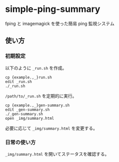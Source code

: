 # simple-ping-summary

fping と imagemagick を使った簡易 ping 監視システム

## 使い方

### 初期設定

以下のように `_run.sh` を作成。
```
cp {example.,_}run.sh
edit _run.sh
./_run.sh
```
`/path/to/_run.sh` を定期的に実行。

```
cp {example.,_}gen-summary.sh
edit _gen-summary.sh
./_gen-summary.sh
open _img/summary.html
```
必要に応じて `_img/summary.html` を変更する。

### 日常の使い方

`_img/summary.html` を開いてステータスを確認する。
